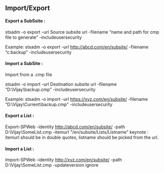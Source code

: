 ## Import/Export
#### Export a SubSsite :
stsadm -o export -url Source subsite url -filename “name and path for cmp file to generate” -includeusersecurity

Example:
stsadm -o export -url http://abcd.com/en/subsite/ -filename “c:backup” -includeusersecurity

#### Import a SubSite :
Import from a .cmp file

stsadm -o import -url Destination subsite url -filename “D:\Vijay\backup.cmp” -includeusersecurity

Example:
stsadm -o import -url https://xyz.com/en/subsite/ -filename “D:\Vijay\Current\backup.cmp” -includeusersecurity

#### Export a List :
Export-SPWeb -identity http://abcd.com/en/subsite/ -path D:\Vijay\SomeList.cmp -itemurl "/en/subsite/Lists/Listname"
keynote : itemurl should be in double quotes, listname should be picked from the url.

#### Import a List :
Import-SPWeb -identity http://xyz.com/en/subsite/ -path D:\Vijay\SomeList.cmp -updateversion ignore
